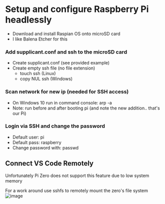 # Setup and configure Raspberry Pi headlessly
* Download and install Raspian OS onto microSD card
* I like Balena Etcher for this

### Add supplicant.conf and ssh to the microSD card
* Create supplicant.conf (see provided example)
* Create empty ssh file (no file extension)
  * touch ssh (Linux)
  * copy NUL ssh (Windows)


### Scan network for new ip (needed for SSH access)
* On Windows 10 run in command console: arp -a
* Note: run before and after booting pi (and note the new addition.. that's our Pi)


### Login via SSH and change the password
* Default user: pi
* Default pass: raspberry
* Change password with: passwd

## Connect VS Code Remotely
Unfortunately Pi Zero does not support this feature due to low system memory

For a work around use sshfs to remotely mount the zero's file system
![image](https://user-images.githubusercontent.com/43687571/121786075-7f74bf80-cb72-11eb-9b7b-3aa78af6f8a2.png)
